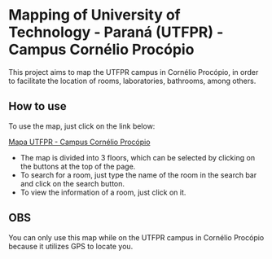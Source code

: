 # Mapping of University of Technology - Paraná (UTFPR) - Campus Cornélio Procópio

This project aims to map the UTFPR campus in Cornélio Procópio, in order to facilitate the location of rooms, laboratories, bathrooms, among others.

## How to use

To use the map, just click on the link below:

[Mapa UTFPR - Campus Cornélio Procópio](https://utfpr-cp-map.netlify.app/)

- The map is divided into 3 floors, which can be selected by clicking on the buttons at the top of the page.
- To search for a room, just type the name of the room in the search bar and click on the search button.
- To view the information of a room, just click on it.

<!-- OBS -->

## OBS

You can only use this map while on the UTFPR campus in Cornélio Procópio because it utilizes GPS to locate you.
